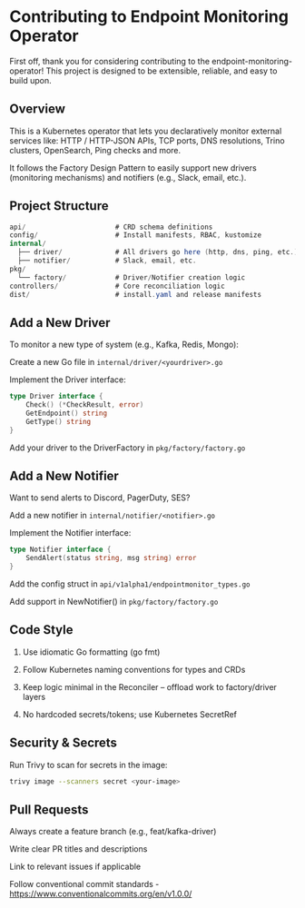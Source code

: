# Contributing to Endpoint Monitoring Operator

First off, thank you for considering contributing to the endpoint-monitoring-operator! 
This project is designed to be extensible, reliable, and easy to build upon.

## Overview

This is a Kubernetes operator that lets you declaratively monitor external services like: HTTP / HTTP-JSON APIs, TCP ports, DNS resolutions, Trino clusters, OpenSearch, Ping checks and more.

It follows the Factory Design Pattern to easily support new drivers (monitoring mechanisms) and notifiers (e.g., Slack, email, etc.).


## Project Structure

```csharp
api/                      # CRD schema definitions
config/                   # Install manifests, RBAC, kustomize
internal/
  ├── driver/             # All drivers go here (http, dns, ping, etc.)
  ├── notifier/           # Slack, email, etc.
pkg/
  └── factory/            # Driver/Notifier creation logic
controllers/              # Core reconciliation logic
dist/                     # install.yaml and release manifests
```


## Add a New Driver

To monitor a new type of system (e.g., Kafka, Redis, Mongo):

Create a new Go file in `internal/driver/<yourdriver>.go`

Implement the Driver interface:

```go
type Driver interface {
    Check() (*CheckResult, error)
    GetEndpoint() string
    GetType() string
}
```

Add your driver to the DriverFactory in `pkg/factory/factory.go`

## Add a New Notifier

Want to send alerts to Discord, PagerDuty, SES?

Add a new notifier in `internal/notifier/<notifier>.go`

Implement the Notifier interface:

```go
type Notifier interface {
    SendAlert(status string, msg string) error
}
```

Add the config struct in `api/v1alpha1/endpointmonitor_types.go`

Add support in NewNotifier() in `pkg/factory/factory.go`


## Code Style

1. Use idiomatic Go formatting (go fmt)

2. Follow Kubernetes naming conventions for types and CRDs

3. Keep logic minimal in the Reconciler – offload work to factory/driver layers

4. No hardcoded secrets/tokens; use Kubernetes SecretRef


## Security & Secrets

Run Trivy to scan for secrets in the image:

```bash
trivy image --scanners secret <your-image>
```

## Pull Requests
Always create a feature branch (e.g., feat/kafka-driver)

Write clear PR titles and descriptions

Link to relevant issues if applicable

Follow conventional commit standards - https://www.conventionalcommits.org/en/v1.0.0/

